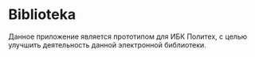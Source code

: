 # Biblioteka
Данное приложение является прототипом для ИБК Политех, с целью улучшить деятельность данной электронной библиотеки.

